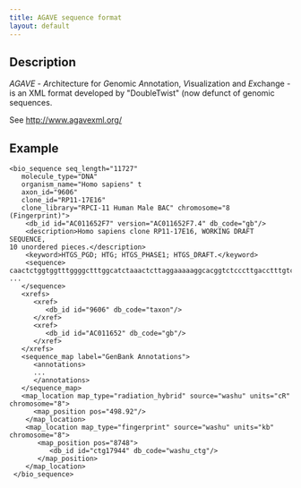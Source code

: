 ```yaml
---
title: AGAVE sequence format
layout: default
---
```


Description
-----------

*AGAVE* - *A*rchitecture for *G*enomic *A*nnotation, *V*isualization and *E*xchange - is an XML format developed by "DoubleTwist" (now defunct of genomic sequences.

See <http://www.agavexml.org/>

Example
-------

    <bio_sequence seq_length="11727"        
       molecule_type="DNA" 
       organism_name="Homo sapiens" t
       axon_id="9606" 
       clone_id="RP11-17E16" 
       clone_library="RPCI-11 Human Male BAC" chromosome="8 (Fingerprint)">
        <db_id id="AC011652F7" version="AC011652F7.4" db_code="gb"/>
        <description>Homo sapiens clone RP11-17E16, WORKING DRAFT SEQUENCE,   
    10 unordered pieces.</description>
        <keyword>HTGS_PGD; HTG; HTGS_PHASE1; HTGS_DRAFT.</keyword>
        <sequence>
    caactctggtggtttggggctttggcatctaaactcttaggaaaaaggcacggtctcccttgacctttgtc
    ...
       </sequence>
       <xrefs>
          <xref>
             <db_id id="9606" db_code="taxon"/>
          </xref>
          <xref>
             <db_id id="AC011652" db_code="gb"/>
          </xref>
       </xrefs>
       <sequence_map label="GenBank Annotations">
          <annotations>
          ...
          </annotations>
       </sequence_map>
       <map_location map_type="radiation_hybrid" source="washu" units="cR" 
    chromosome="8">
          <map_position pos="498.92"/>
        </map_location>
        <map_location map_type="fingerprint" source="washu" units="kb" 
    chromosome="8">
           <map_position pos="8748">
              <db_id id="ctg17944" db_code="washu_ctg"/>
           </map_position>
        </map_location>
     </bio_sequence>
